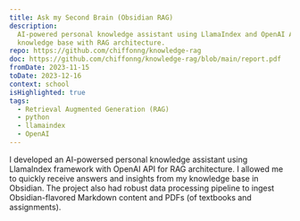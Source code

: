```yaml
---
title: Ask my Second Brain (Obsidian RAG)
description:
  AI-powered personal knowledge assistant using LlamaIndex and OpenAI API to query Obsidian
  knowledge base with RAG architecture.
repo: https://github.com/chiffonng/knowledge-rag
doc: https://github.com/chiffonng/knowledge-rag/blob/main/report.pdf
fromDate: 2023-11-15
toDate: 2023-12-16
context: school
isHighlighted: true
tags:
  - Retrieval Augmented Generation (RAG)
  - python
  - llamaindex
  - OpenAI
---
```


I developed an AI-powersed personal knowledge assistant using LlamaIndex framework with OpenAI API
for RAG architecture. I allowed me to quickly receive answers and insights from my knowledge base in
Obsidian. The project also had robust data processing pipeline to ingest Obsidian-flavored Markdown
content and PDFs (of textbooks and assignments).
